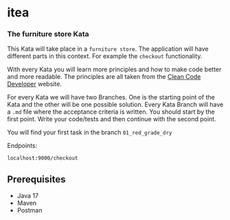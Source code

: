 # itea
### The furniture store Kata

This Kata will take place in a `furniture store`.
The application will have different parts in this context. For example the `checkout` functionality.

With every Kata you will learn more principles and how to make code better and more readable.
The principles are all taken from the [Clean Code Developer](https://clean-code-developer.com/) website.

For every Kata we will have two Branches. One is the starting point of the Kata and the other will be one possible solution.
Every Kata Branch will have a `.md` file where the acceptance criteria is written.
You should start by the first point. Write your code/tests and then continue with the second point.

You will find your first task in the branch `01_red_grade_dry`

Endpoints:

`localhost:9000/checkout`

## Prerequisites
* Java 17
* Maven
* Postman
